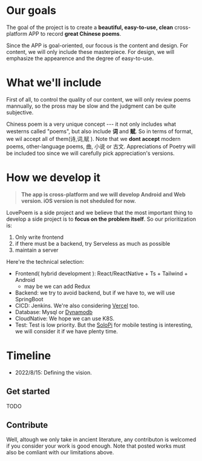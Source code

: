 # Our goals

The goal of the project is to create a **beautiful, easy-to-use, clean** cross-platform APP to record **great Chinese poems**. 

Since the APP is goal-oriented, our focous is the content and design. For content, we will only include these masterpiece. For design, we will emphasize the appearence and the degree of easy-to-use.





# What we'll include

First of all, to control the quality of our content, we will only review poems mannually, so the pross may be  slow and the judgment can be quite subjective. 

Chiness poem is a very unique concept --- it not only includes what westerns called "poems", but also include **词** and **赋**. So in terms of format, we wil accept all of them(诗,词,赋 ). Note that we **dont accept** modern poems, other-language poems, 曲, 小说 or 古文. Appreciations of Poetry will be included too since we will carefully pick appreciation's versions.

# How we develop it

> **The app is cross-platform and we will develop Android and Web version. iOS version is not sheduled for now.**

LovePoem is a side project and we believe that the most important thing to develop a side project is to **focus on the problem itself**. So our prioritization is:

1. Only write frontend
2. if there must be a backend, try Serveless as much as possible
3. maintain a server



Here're the technical selection:

* Frontend( hybrid development ): React/ReactNative + Ts + Tailwind + Android
  * may be we can add Redux
* Backend: we try to avoid backend, but if we have to, we will use SpringBoot
* CICD: Jenkins. We're also considering [Vercel](https://vercel.com/) too.
* Database: Mysql or [Dynamodb](https://aws.amazon.com/cn/dynamodb)
* CloudNative: We hope we can use K8S.
* Test: Test is low priority. But the [SoloPi](https://github.com/alipay/SoloPi) for mobile testing is interesting, we will consider it if we have plenty time.





# Timeline

* 2022/8/15: Defining the vision.



## Get started

TODO

## Contribute

Well, altough we only take in ancient literature, any contributon is welcomed if you consider your work is good enough. Note that posted works must also be comliant with our limitations above.
